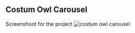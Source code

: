 ## Costum Owl Carousel

Screenshoot for the project
![costum owl carousel](./Carousel&#32;costum.png)